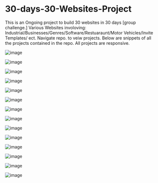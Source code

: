# 30-days-30-Websites-Project
This is an Ongoing project to build 30 websites in 30 days [group challenge.] Various Websites involoving: Industrial/Businesses/Genres/Software/Restuaraunt/Motor Vehicles/Invite Templates/ ect. Navigate repo. to veiw projects. 
Below are snippets of all the projects contained in the repo. All projects are responsive. 

![image](https://user-images.githubusercontent.com/23155302/40273335-7e4edaf4-5b8c-11e8-893c-fb686d5e87cc.png)

![image](https://user-images.githubusercontent.com/23155302/40273347-ae3aec30-5b8c-11e8-9e9c-5b8cc5677fca.png)


![image](https://user-images.githubusercontent.com/23155302/40273341-98b10854-5b8c-11e8-9f64-95b2467f12d2.png)

![image](https://user-images.githubusercontent.com/23155302/40273354-db7715ca-5b8c-11e8-8f84-4e849efb2b01.png)

![image](https://user-images.githubusercontent.com/23155302/40273359-fcf303bc-5b8c-11e8-8b67-1f850b056f15.png)

![image](https://user-images.githubusercontent.com/23155302/40273380-555ed68e-5b8d-11e8-9eb6-1ea7deeb44d4.png)


![image](https://user-images.githubusercontent.com/23155302/40273375-3a7de5e4-5b8d-11e8-9ff1-20cb9f39e1c8.png)

![image](https://user-images.githubusercontent.com/23155302/40273394-928424a6-5b8d-11e8-9a62-7468d92730ea.png)

![image](https://user-images.githubusercontent.com/23155302/40273400-af3d98e8-5b8d-11e8-94e1-7c3fbb05be90.png)

![image](https://user-images.githubusercontent.com/23155302/40273407-c7c2d3f6-5b8d-11e8-8fe9-fe5a57e6eb85.png)

![image](https://user-images.githubusercontent.com/23155302/40273432-0e130dc6-5b8e-11e8-8304-77054211d314.png)

![image](https://user-images.githubusercontent.com/23155302/40273442-36ed0378-5b8e-11e8-897b-91d4d8431ed1.png)

![image](https://user-images.githubusercontent.com/23155302/40273456-5d6b3092-5b8e-11e8-911b-43cccab7376d.png)

![image](https://user-images.githubusercontent.com/23155302/40273469-8e8a8fec-5b8e-11e8-9cf8-d7691720b60a.png)

